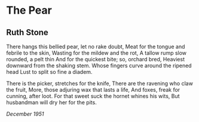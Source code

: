 # The Pear
## Ruth Stone
There hangs this bellied pear, let no rake doubt,
Meat for the tongue and febrile to the skin,
Wasting for the mildew and the rot,
A tallow rump slow rounded, a pelt thin
And for the quickest bite; so, orchard bred,
Heaviest downward from the shaking stem.
Whose fingers curve around the ripened head
Lust to split so fine a diadem.

There is the picker, stretches for the knife,
There are the ravening who claw the fruit,
More, those adjuring wax that lasts a life,
And foxes, freak for cunning, after loot.
For that sweet suck the hornet whines his wits,
But husbandman will dry her for the pits.


 _December_ _1951_